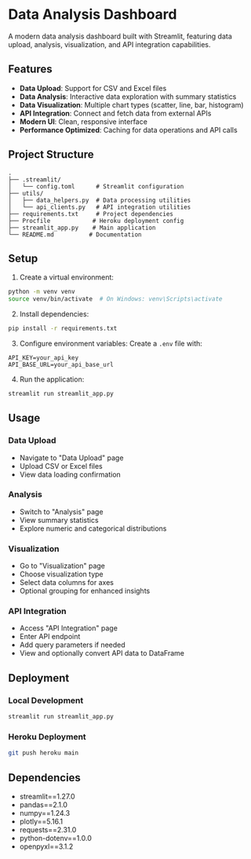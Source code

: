 # Data Analysis Dashboard

A modern data analysis dashboard built with Streamlit, featuring data upload, analysis, visualization, and API integration capabilities.

## Features

- **Data Upload**: Support for CSV and Excel files
- **Data Analysis**: Interactive data exploration with summary statistics
- **Data Visualization**: Multiple chart types (scatter, line, bar, histogram)
- **API Integration**: Connect and fetch data from external APIs
- **Modern UI**: Clean, responsive interface
- **Performance Optimized**: Caching for data operations and API calls

## Project Structure

```
.
├── .streamlit/
│   └── config.toml      # Streamlit configuration
├── utils/
│   ├── data_helpers.py  # Data processing utilities
│   └── api_clients.py   # API integration utilities
├── requirements.txt     # Project dependencies
├── Procfile            # Heroku deployment config
├── streamlit_app.py    # Main application
└── README.md          # Documentation
```

## Setup

1. Create a virtual environment:
```bash
python -m venv venv
source venv/bin/activate  # On Windows: venv\Scripts\activate
```

2. Install dependencies:
```bash
pip install -r requirements.txt
```

3. Configure environment variables:
Create a `.env` file with:
```
API_KEY=your_api_key
API_BASE_URL=your_api_base_url
```

4. Run the application:
```bash
streamlit run streamlit_app.py
```

## Usage

### Data Upload
- Navigate to "Data Upload" page
- Upload CSV or Excel files
- View data loading confirmation

### Analysis
- Switch to "Analysis" page
- View summary statistics
- Explore numeric and categorical distributions

### Visualization
- Go to "Visualization" page
- Choose visualization type
- Select data columns for axes
- Optional grouping for enhanced insights

### API Integration
- Access "API Integration" page
- Enter API endpoint
- Add query parameters if needed
- View and optionally convert API data to DataFrame

## Deployment

### Local Development
```bash
streamlit run streamlit_app.py
```

### Heroku Deployment
```bash
git push heroku main
```

## Dependencies

- streamlit==1.27.0
- pandas==2.1.0
- numpy==1.24.3
- plotly==5.16.1
- requests==2.31.0
- python-dotenv==1.0.0
- openpyxl==3.1.2
